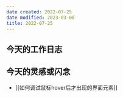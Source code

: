 ```yaml
---
date created: 2022-07-25
date modified: 2023-03-08
title: 2022-07-25
---
```


## 今天的工作日志

## 今天的灵感或闪念

- [[如何调试鼠标hover后才出现的界面元素]]
